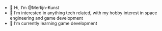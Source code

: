 - 👋 Hi, I’m @Merlijn-Kunst
- 👀 I’m interested in anything tech related, with my hobby interest in space engineering and game development
- 🌱 I’m currently learning game development

<!---
Merlijn-Kunst/Merlijn-Kunst is a ✨ special ✨ repository because its `README.md` (this file) appears on your GitHub profile.
You can click the Preview link to take a look at your changes.
--->
